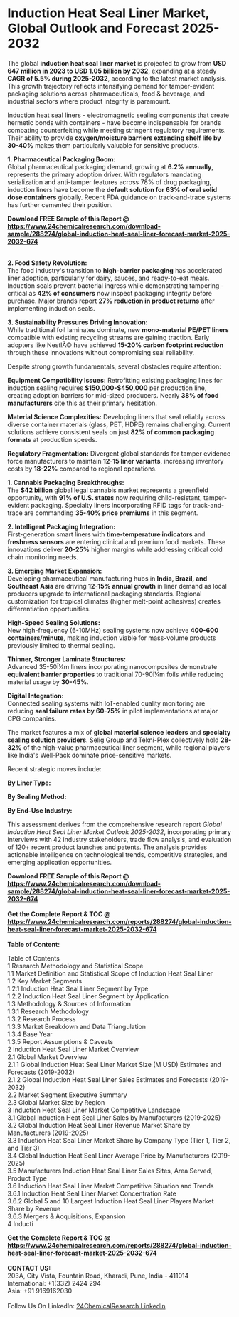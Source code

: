 <h1>Induction Heat Seal Liner Market, Global Outlook and Forecast 2025-2032</h1><p>The global <strong>induction heat seal liner market</strong> is projected to grow from <strong>USD 647 million in 2023 to USD 1.05 billion by 2032</strong>, expanding at a steady <strong>CAGR of 5.5% during 2025-2032</strong>, according to the latest market analysis. This growth trajectory reflects intensifying demand for tamper-evident packaging solutions across pharmaceuticals, food &amp; beverage, and industrial sectors where product integrity is paramount.</p><p>Induction heat seal liners - electromagnetic sealing components that create hermetic bonds with containers - have become indispensable for brands combating counterfeiting while meeting stringent regulatory requirements. Their ability to provide <strong>oxygen/moisture barriers extending shelf life by 30-40%</strong> makes them particularly valuable for sensitive products.</p><p><strong>1. Pharmaceutical Packaging Boom:</strong><br>
Global pharmaceutical packaging demand, growing at <strong>6.2% annually</strong>, represents the primary adoption driver. With regulators mandating serialization and anti-tamper features across 78% of drug packaging, induction liners have become the <strong>default solution for 63% of oral solid dose containers</strong> globally. Recent FDA guidance on track-and-trace systems has further cemented their position.</p><div><b>Download FREE Sample of this Report @ 
            <a href="https://www.24chemicalresearch.com/download-sample/288274/global-induction-heat-seal-liner-forecast-market-2025-2032-674">
            https://www.24chemicalresearch.com/download-sample/288274/global-induction-heat-seal-liner-forecast-market-2025-2032-674</a></b></div><br><p><strong>2. Food Safety Revolution:</strong><br>
The food industry's transition to <strong>high-barrier packaging</strong> has accelerated liner adoption, particularly for dairy, sauces, and ready-to-eat meals. Induction seals prevent bacterial ingress while demonstrating tampering - critical as <strong>42% of consumers</strong> now inspect packaging integrity before purchase. Major brands report <strong>27% reduction in product returns</strong> after implementing induction seals.</p><p><strong>3. Sustainability Pressures Driving Innovation:</strong><br>
While traditional foil laminates dominate, new <strong>mono-material PE/PET liners</strong> compatible with existing recycling streams are gaining traction. Early adopters like NestlÃ© have achieved <strong>15-20% carbon footprint reduction</strong> through these innovations without compromising seal reliability.</p><p>Despite strong growth fundamentals, several obstacles require attention:</p><p><strong>Equipment Compatibility Issues:</strong> Retrofitting existing packaging lines for induction sealing requires <strong>$150,000-$450,000</strong> per production line, creating adoption barriers for mid-sized producers. Nearly <strong>38% of food manufacturers</strong> cite this as their primary hesitation.</p><p><strong>Material Science Complexities:</strong> Developing liners that seal reliably across diverse container materials (glass, PET, HDPE) remains challenging. Current solutions achieve consistent seals on just <strong>82% of common packaging formats</strong> at production speeds.</p><p><strong>Regulatory Fragmentation:</strong> Divergent global standards for tamper evidence force manufacturers to maintain <strong>12-15 liner variants</strong>, increasing inventory costs by <strong>18-22%</strong> compared to regional operations.</p><p><strong>1. Cannabis Packaging Breakthroughs:</strong><br>
The <strong>$42 billion</strong> global legal cannabis market represents a greenfield opportunity, with <strong>91% of U.S. states</strong> now requiring child-resistant, tamper-evident packaging. Specialty liners incorporating RFID tags for track-and-trace are commanding <strong>35-40% price premiums</strong> in this segment.</p><p><strong>2. Intelligent Packaging Integration:</strong><br>
First-generation smart liners with <strong>time-temperature indicators</strong> and <strong>freshness sensors</strong> are entering clinical and premium food markets. These innovations deliver <strong>20-25%</strong> higher margins while addressing critical cold chain monitoring needs.</p><p><strong>3. Emerging Market Expansion:</strong><br>
Developing pharmaceutical manufacturing hubs in <strong>India, Brazil, and Southeast Asia</strong> are driving <strong>12-15% annual growth</strong> in liner demand as local producers upgrade to international packaging standards. Regional customization for tropical climates (higher melt-point adhesives) creates differentiation opportunities.</p><p><strong>High-Speed Sealing Solutions:</strong><br>
    New high-frequency (6-10MHz) sealing systems now achieve <strong>400-600 containers/minute</strong>, making induction viable for mass-volume products previously limited to thermal sealing.</p><p><strong>Thinner, Stronger Laminate Structures:</strong><br>
    Advanced 35-50Î¼m liners incorporating nanocomposites demonstrate <strong>equivalent barrier properties</strong> to traditional 70-90Î¼m foils while reducing material usage by <strong>30-45%</strong>.</p><p><strong>Digital Integration:</strong><br>
    Connected sealing systems with IoT-enabled quality monitoring are reducing <strong>seal failure rates by 60-75%</strong> in pilot implementations at major CPG companies.</p><p>The market features a mix of <strong>global material science leaders</strong> and <strong>specialty sealing solution providers</strong>. Selig Group and Tekni-Plex collectively hold <strong>28-32%</strong> of the high-value pharmaceutical liner segment, while regional players like India's Well-Pack dominate price-sensitive markets.</p><p>Recent strategic moves include:</p><p><strong>By Liner Type:</strong></p><p><strong>By Sealing Method:</strong></p><p><strong>By End-Use Industry:</strong></p><p>This assessment derives from the comprehensive research report <em>Global Induction Heat Seal Liner Market Outlook 2025-2032</em>, incorporating primary interviews with 42 industry stakeholders, trade flow analysis, and evaluation of 120+ recent product launches and patents. The analysis provides actionable intelligence on technological trends, competitive strategies, and emerging application opportunities.</p><div><b>Download FREE Sample of this Report @ 
            <a href="https://www.24chemicalresearch.com/download-sample/288274/global-induction-heat-seal-liner-forecast-market-2025-2032-674">
            https://www.24chemicalresearch.com/download-sample/288274/global-induction-heat-seal-liner-forecast-market-2025-2032-674</a></b></div><br><div><b>Get the Complete Report & TOC @ 
            <a href="https://www.24chemicalresearch.com/reports/288274/global-induction-heat-seal-liner-forecast-market-2025-2032-674">
            https://www.24chemicalresearch.com/reports/288274/global-induction-heat-seal-liner-forecast-market-2025-2032-674</a></b></div><br>
            <b>Table of Content:</b><p>Table of Contents<br />
1 Research Methodology and Statistical Scope<br />
1.1 Market Definition and Statistical Scope of Induction Heat Seal Liner<br />
1.2 Key Market Segments<br />
1.2.1 Induction Heat Seal Liner Segment by Type<br />
1.2.2 Induction Heat Seal Liner Segment by Application<br />
1.3 Methodology & Sources of Information<br />
1.3.1 Research Methodology<br />
1.3.2 Research Process<br />
1.3.3 Market Breakdown and Data Triangulation<br />
1.3.4 Base Year<br />
1.3.5 Report Assumptions & Caveats<br />
2 Induction Heat Seal Liner Market Overview<br />
2.1 Global Market Overview<br />
2.1.1 Global Induction Heat Seal Liner Market Size (M USD) Estimates and Forecasts (2019-2032)<br />
2.1.2 Global Induction Heat Seal Liner Sales Estimates and Forecasts (2019-2032)<br />
2.2 Market Segment Executive Summary<br />
2.3 Global Market Size by Region<br />
3 Induction Heat Seal Liner Market Competitive Landscape<br />
3.1 Global Induction Heat Seal Liner Sales by Manufacturers (2019-2025)<br />
3.2 Global Induction Heat Seal Liner Revenue Market Share by Manufacturers (2019-2025)<br />
3.3 Induction Heat Seal Liner Market Share by Company Type (Tier 1, Tier 2, and Tier 3)<br />
3.4 Global Induction Heat Seal Liner Average Price by Manufacturers (2019-2025)<br />
3.5 Manufacturers Induction Heat Seal Liner Sales Sites, Area Served, Product Type<br />
3.6 Induction Heat Seal Liner Market Competitive Situation and Trends<br />
3.6.1 Induction Heat Seal Liner Market Concentration Rate<br />
3.6.2 Global 5 and 10 Largest Induction Heat Seal Liner Players Market Share by Revenue<br />
3.6.3 Mergers & Acquisitions, Expansion<br />
4 Inducti</p><div><b>Get the Complete Report & TOC @ 
            <a href="https://www.24chemicalresearch.com/reports/288274/global-induction-heat-seal-liner-forecast-market-2025-2032-674">
            https://www.24chemicalresearch.com/reports/288274/global-induction-heat-seal-liner-forecast-market-2025-2032-674</a></b></div><br><b>CONTACT US:</b><br>
            203A, City Vista, Fountain Road, Kharadi, Pune, India - 411014<br>
            International: +1(332) 2424 294<br>
            Asia: +91 9169162030 <br><br>
            Follow Us On LinkedIn: <a href="https://www.linkedin.com/company/24chemicalresearch/">24ChemicalResearch LinkedIn</a>